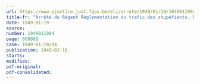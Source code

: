 ```yaml
---
url: https://www.ejustice.just.fgov.be/eli/arrete/1949/01/19/1949011904/justel
title-fr: "Arrêté du Régent Règlementation du trafic des stupéfiants. Mise en concordance des textes français et néerlandais"
date: 1949-01-19
source:
number: 1949011904
page: 888888
case: 1949-01-19/04
publication: 1949-02-16
starts:
modifies:
pdf-original:
pdf-consolidated:
---
```


